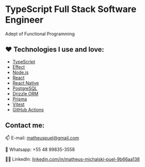 # TypeScript Full Stack Software Engineer

Adept of Functional Programming

## :heart: Technologies I use and love:

- [TypeScript](https://www.typescriptlang.org)
- [Effect](https://www.effect.website)
- [Node.js](https://nodejs.org)
- [React](https://react.dev)
- [React Native](https://reactnative.dev)
- [PostgreSQL](https://www.postgresql.org)
- [Drizzle ORM](https://orm.drizzle.team)
- [Prisma](https://www.prisma.io)
- [Vitest](https://vitest.dev)
- [GitHub Actions](https://github.com/features/actions)

## Contact me:

📫 E-mail: matheuspuel@gmail.com

📱 Whatsapp: +55 48 99835-3558

👨‍💼 LinkedIn: [linkedin.com/in/matheus-michalski-puel-9b66aa138](https://www.linkedin.com/in/matheus-michalski-puel-9b66aa138/)
